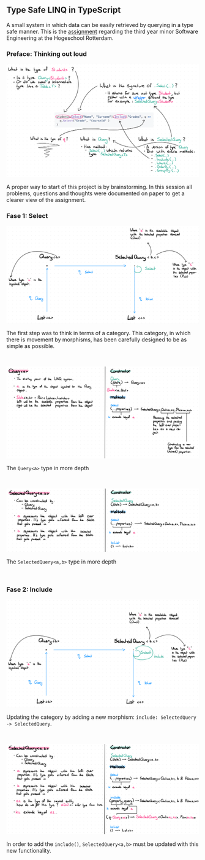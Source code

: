 ## Type Safe LINQ in TypeScript

A small system in which data can be easily retrieved by querying in a type safe manner. This is the [assignment](https://github.com/hogeschool/Software-Engineering-Minor/blob/master/Projects/project2%20-%20mini%20typesafe%20LINQ%20to%20SQL.md) regarding the third year minor Software Engineering at the Hogeschool Rotterdam.

### Preface: Thinking out loud
![Brainstorming](./documentation/preface.png)

A proper way to start of this project is by brainstorming. In this session all problems, questions and thoughts were documented on paper to get a clearer view of the assignment.


### Fase 1: Select
![Category](./documentation/fase-1-1.png)

The first step was to think in terms of a category. This category, in which there is movement by morphisms, has been carefully designed to be as simple as possible.

<br />

![Query](./documentation/fase-1-2.png)

The `Query<a>` type in more depth

<br />

![SelectedQuery](./documentation/fase-1-3.png)

The `SelectedQuery<a,b>` type in more depth

<br />

### Fase 2: Include
![Update Category](./documentation/fase-2-1.png)

Updating the category by adding a new morphism: `include: SelectedQuery -> SelectedQuery`.

<br />

![Update SelectedQuery](./documentation/fase-2-2.png)

In order to add the `include()`, `SelectedQuery<a,b>` must be updated with this new functionality.

<br />
